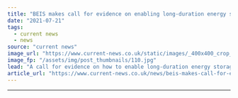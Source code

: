 ```yaml
---
title: "BEIS makes call for evidence on enabling long-duration energy storage"
date: "2021-07-21"
tags: 
  - current news
  - news
source: "current news"
image_url: "https://www.current-news.co.uk/static/images/_400x400_crop_center-center/BEIS_New_2.jpg"
image_fp: "/assets/img/post_thumbnails/110.jpg"
lead: "​A call for evidence on how to enable long-duration energy storage is the final document in a deluge of policy papers released by the government yesterday (20 July)."
article_url: "https://www.current-news.co.uk/news/beis-makes-call-for-evidence-on-enabling-long-duration-energy-storage?utm_source=rss-feeds&utm_medium=rss&utm_campaign=rss"
---
```


---
